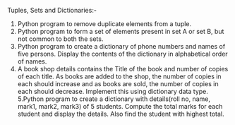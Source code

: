 Tuples, Sets and Dictionaries:-

1. Python program to remove duplicate elements from a tuple.
2. Python program to form a set of elements present in set A or set B, but not common
to both the sets.
3. Python program to create a dictionary of phone numbers and names of five persons.
Display the contents of the dictionary in alphabetical order of names.
4. A book shop details contains the Title of the book and number of copies of each title. As
books are added to the shop, the number of copies in each should increase and as books are
sold, the number of copies in each should decrease. Implement this using dictionary data
type.
5.Python program to create a dictionary with details(roll no, name, mark1, mark2,
mark3) of 5 students. Compute the total marks for each student and display the details. Also
find the student with highest total.
